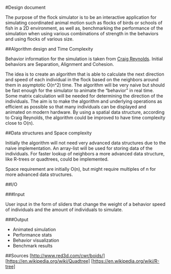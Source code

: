 #Design document

The purpose of the flock simulator is to be an interactive application for simulating coordinated animal motion such as flocks of birds or schools of fish in a 2D environment, as well as, benchmarking the performance of the simulation when using various combinations of strength in the behaviors and using flocks of various size.

##Algorithm design and Time Complexity

Behavior information for the simulation is taken from [Craig Reynolds](http://www.red3d.com/cwr/boids/). Initial behaviors are Separation, Alignment and Cohesion.

The idea is to create an algorithm that is able to calculate the next direction and speed of each individual in the flock based on the neighbors around them in asymptotic O(n^2) time. The algorithm will be very naive but should be fast enough for the simulator to animate the “behavior” in real time. Some matrix calculation will be needed for determining the direction of the individuals. The aim is to make the algorithm and underlying operations as efficient as possible so that many individuals can be displayed and animated on modern hardware. By using a spatial data structure, according to Craig Reynolds, the algorithm could be improved to have time complexity close to O(n).

##Data structures and Space complexity

Initially the algorithm will not need very advanced data structures due to the naive implementation. An array-list will be used for storing data of the individuals. For faster lookup of neighbors a more advanced data structure, like R-trees or quadtrees, could be implemented.

Space requirement are initially O(n), but might require multiples of n for more advanced data structures.

##I/O

###Input

User input in the form of sliders that change the weight of a behavior speed of individuals and the amount of individuals to simulate.

###Output

* Animated simulation 
* Performance stats
* Behavior visualization
* Benchmark results

##Sources
[http://www.red3d.com/cwr/boids/]
[https://en.wikipedia.org/wiki/Quadtree]
[https://en.wikipedia.org/wiki/R-tree]
